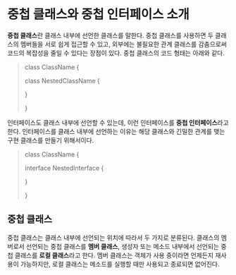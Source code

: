 # 중첩 클래스와 중첩 인터페이스 소개
**중첩 클래스**란 클래스 내부에 선언한 클래스를 말한다. 중첩 클래스를 사용하면 두 클래스의 멤버들을 서로 쉽게 접근할 수 있고, 외부에는 불필요한 관계 클래스를 감춤으로써 코드의 복잡성을 줄일 수 있다는 장점이 있다. 중첩 클래스의 코드 형태는 아래와 같다.

> class ClassName {
>
> class NestedClassName {
>
> }
>
> }

인터페이스도 클래스 내부에 선언할 수 있는데, 이런 인터페이스를 **중첩 인터페이스**라고 한다. 인터페이스를 클래스 내부에 선언하는 이유는 해당 클래스와 긴밀한 관계를 맺는 구현 클래스를 만들기 위해서이다.

> class ClassName {
>
> interface NestedInterface {
>
> }
>
> }

## 중첩 클래스
중첩 클래스는 클래스 내부에 선언되는 위치에 따라서 두 가지로 분류된다. 클래스의 멤버로서 선언되는 중첩 클래스를 **멤버 클래스**, 생성자 또는 메소드 내부에서 선언되는 중첩 클래스를 **로컬 클래스**라고 한다. 멤버 클래스는 객체가 사용 중이라면 언제든지 재사용이 가능하지만, 로컬 클래스는 메소드를 실행할 때만 사용되고 종료되면 없어진다.
